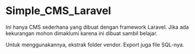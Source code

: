 # Simple_CMS_Laravel
Ini hanya CMS sederhana yang dibuat dengan framework Laravel. Jika ada kekurangan mohon dimaklumi karena ini dibuat sambil belajar.

Untuk menggunakannya, ekstrak folder vendor. Export juga file SQL-nya.
